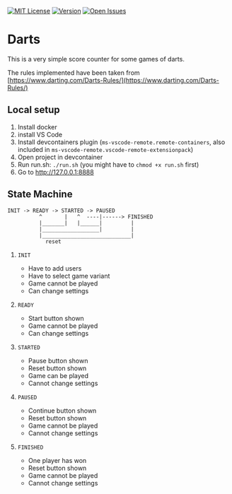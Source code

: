 
[![MIT License](https://badgen.net/badge/license/MIT/blue)](https://github.com/vikvanderlinden/darts/blob/main/LICENSE)
[![Version](https://badgen.net/github/release/vikvanderlinden/darts)](https://github.com/vikvanderlinden/darts/)
[![Open Issues](https://badgen.net/github/open-issues/vikvanderlinden/darts)](https://github.com/vikvanderlinden/darts/issues)

# Darts

This is a very simple score counter for some games of darts.

The rules implemented have been taken from [https://www.darting.com/Darts-Rules/](https://www.darting.com/Darts-Rules/)

## Local setup

1. Install docker
2. install VS Code
3. Install devcontainers plugin (`ms-vscode-remote.remote-containers`, also included in `ms-vscode-remote.vscode-remote-extensionpack`)
4. Open project in devcontainer
5. Run run.sh: `./run.sh` (you might have to `chmod +x run.sh` first)
6. Go to http://127.0.0.1:8888

## State Machine

```
INIT -> READY -> STARTED -> PAUSED
          ^       |   ^  ----|------> FINISHED
          |_______|   |______|         |
          |__________________|         |
          |____________________________|
            reset
```

1. `INIT`
    - Have to add users
    - Have to select game variant
    - Game cannot be played
    - Can change settings

2. `READY`
    - Start button shown
    - Game cannot be played
    - Can change settings

3. `STARTED`
    - Pause button shown
    - Reset button shown
    - Game can be played
    - Cannot change settings

4. `PAUSED`
    - Continue button shown
    - Reset button shown
    - Game cannot be played
    - Cannot change settings

5. `FINISHED`
    - One player has won
    - Reset button shown
    - Game cannot be played
    - Cannot change settings
